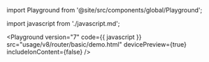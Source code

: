import Playground from '@site/src/components/global/Playground';

import javascript from './javascript.md';

<Playground
  version="7"
  code={{ javascript }}
  src="usage/v8/router/basic/demo.html"
  devicePreview={true}
  includeIonContent={false}
/>
